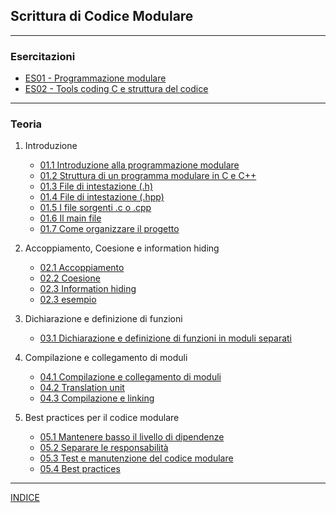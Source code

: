 ## Scrittura di Codice Modulare

---
### Esercitazioni
- [ES01 - Programmazione modulare](https://docs.google.com/presentation/d/1rnkFuhX5BblY07nkkcMq2vfXwqTFLcC_tgou5KFfbJU/edit#slide=id.p)
- [ES02 - Tools coding C e struttura del codice](https://docs.google.com/presentation/d/1woSZLbadNQqucIbC4LIhzH1LgMhm2NKWtOIYXeUz8BY/edit#slide=id.p)

---
### Teoria
1. Introduzione
   - [01.1 Introduzione alla programmazione modulare](<01.1 Introduzione alla programmazione modulare.md>)
   - [01.2 Struttura di un programma modulare in C e C++](<01.2 Struttura di un programma modulare in C e C++.md>)
   - [01.3 File di intestazione (.h)](<01.3 File di intestazione (.h).md>)
   - [01.4 File di intestazione (.hpp)](<01.4 File di intestazione (.hpp).md>)
   - [01.5 I file sorgenti .c o .cpp](<01.5 I file sorgenti .c o .cpp.md>)
   - [01.6 Il main file](<01.6 Il main file.md>)
   - [01.7 Come organizzare il progetto](<01.7 Come organizzare il progetto.md>)

2. Accoppiamento, Coesione e information hiding
   - [02.1 Accoppiamento](<02.1 Accoppiamento.md>)
   - [02.2 Coesione](<02.2 Coesione.md>)
   - [02.3 Information hiding](<02.2 Information hiding.md>)
   - [02.3 esempio](<02.3 esempio.md>)
  
3. Dichiarazione e definizione di funzioni
   - [03.1 Dichiarazione e definizione di funzioni in moduli separati](<03.1 Dichiarazione e definizione di funzioni in moduli separati.md>)

4. Compilazione e collegamento di moduli
   - [04.1 Compilazione e collegamento di moduli](<04.1 Compilazione e collegamento di moduli.md>) 
   - [04.2 Translation unit](<04.2 Translation unit.md>)
   - [04.3 Compilazione e linking](<04.3 Compilazione e linking.md>)

5. Best practices per il codice modulare
   - [05.1 Mantenere basso il livello di dipendenze](<05.1 Mantenere basso il livello di dipendenze.md>)
   - [05.2 Separare le responsabilità](<05.2 Separare le responsabilità.md>)
   - [05.3 Test e manutenzione del codice modulare](<05.3 Test e manutenzione del codice modulare.md>)
   - [05.4 Best practices](<05.4 Best practices.md>)

--- 
[INDICE](../README.md) 